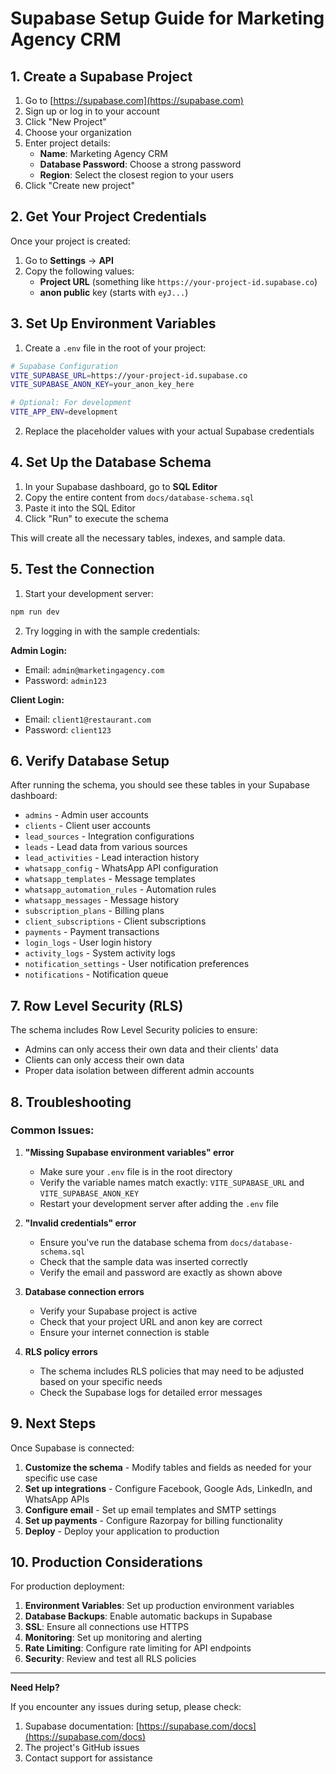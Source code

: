 # Supabase Setup Guide for Marketing Agency CRM

## 1. Create a Supabase Project

1. Go to [https://supabase.com](https://supabase.com)
2. Sign up or log in to your account
3. Click "New Project"
4. Choose your organization
5. Enter project details:
   - **Name**: Marketing Agency CRM
   - **Database Password**: Choose a strong password
   - **Region**: Select the closest region to your users
6. Click "Create new project"

## 2. Get Your Project Credentials

Once your project is created:

1. Go to **Settings** → **API**
2. Copy the following values:
   - **Project URL** (something like `https://your-project-id.supabase.co`)
   - **anon public** key (starts with `eyJ...`)

## 3. Set Up Environment Variables

1. Create a `.env` file in the root of your project:

```bash
# Supabase Configuration
VITE_SUPABASE_URL=https://your-project-id.supabase.co
VITE_SUPABASE_ANON_KEY=your_anon_key_here

# Optional: For development
VITE_APP_ENV=development
```

2. Replace the placeholder values with your actual Supabase credentials

## 4. Set Up the Database Schema

1. In your Supabase dashboard, go to **SQL Editor**
2. Copy the entire content from `docs/database-schema.sql`
3. Paste it into the SQL Editor
4. Click "Run" to execute the schema

This will create all the necessary tables, indexes, and sample data.

## 5. Test the Connection

1. Start your development server:
```bash
npm run dev
```

2. Try logging in with the sample credentials:

**Admin Login:**
- Email: `admin@marketingagency.com`
- Password: `admin123`

**Client Login:**
- Email: `client1@restaurant.com`
- Password: `client123`

## 6. Verify Database Setup

After running the schema, you should see these tables in your Supabase dashboard:

- `admins` - Admin user accounts
- `clients` - Client user accounts  
- `lead_sources` - Integration configurations
- `leads` - Lead data from various sources
- `lead_activities` - Lead interaction history
- `whatsapp_config` - WhatsApp API configuration
- `whatsapp_templates` - Message templates
- `whatsapp_automation_rules` - Automation rules
- `whatsapp_messages` - Message history
- `subscription_plans` - Billing plans
- `client_subscriptions` - Client subscriptions
- `payments` - Payment transactions
- `login_logs` - User login history
- `activity_logs` - System activity logs
- `notification_settings` - User notification preferences
- `notifications` - Notification queue

## 7. Row Level Security (RLS)

The schema includes Row Level Security policies to ensure:
- Admins can only access their own data and their clients' data
- Clients can only access their own data
- Proper data isolation between different admin accounts

## 8. Troubleshooting

### Common Issues:

1. **"Missing Supabase environment variables" error**
   - Make sure your `.env` file is in the root directory
   - Verify the variable names match exactly: `VITE_SUPABASE_URL` and `VITE_SUPABASE_ANON_KEY`
   - Restart your development server after adding the `.env` file

2. **"Invalid credentials" error**
   - Ensure you've run the database schema from `docs/database-schema.sql`
   - Check that the sample data was inserted correctly
   - Verify the email and password are exactly as shown above

3. **Database connection errors**
   - Verify your Supabase project is active
   - Check that your project URL and anon key are correct
   - Ensure your internet connection is stable

4. **RLS policy errors**
   - The schema includes RLS policies that may need to be adjusted based on your specific needs
   - Check the Supabase logs for detailed error messages

## 9. Next Steps

Once Supabase is connected:

1. **Customize the schema** - Modify tables and fields as needed for your specific use case
2. **Set up integrations** - Configure Facebook, Google Ads, LinkedIn, and WhatsApp APIs
3. **Configure email** - Set up email templates and SMTP settings
4. **Set up payments** - Configure Razorpay for billing functionality
5. **Deploy** - Deploy your application to production

## 10. Production Considerations

For production deployment:

1. **Environment Variables**: Set up production environment variables
2. **Database Backups**: Enable automatic backups in Supabase
3. **SSL**: Ensure all connections use HTTPS
4. **Monitoring**: Set up monitoring and alerting
5. **Rate Limiting**: Configure rate limiting for API endpoints
6. **Security**: Review and test all RLS policies

---

**Need Help?**

If you encounter any issues during setup, please check:
1. Supabase documentation: [https://supabase.com/docs](https://supabase.com/docs)
2. The project's GitHub issues
3. Contact support for assistance 